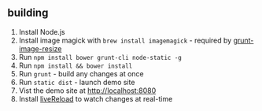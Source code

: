 ## building
1. Install Node.js
1. Install image magick with `brew install imagemagick` - required by [grunt-image-resize](https://github.com/excellenteasy/grunt-image-resize)
1. Run `npm install bower grunt-cli node-static -g`
1. Run `npm install && bower install`
1. Run `grunt` - build any changes at once
1. Run `static dist` - launch demo site
1. Vist the demo site at [http://localhost:8080](http://localhost:8080)
1. Install [liveReload](https://chrome.google.com/webstore/detail/livereload/jnihajbhpnppcggbcgedagnkighmdlei) to watch changes at real-time